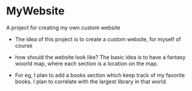 # MyWebsite
A project for creating my own custom website

* The idea of this project is to create a custom website, for myself of course

* how should the website look like? The basic idea is to have a fantasy woorld map, where each section is a location on the map.

* For eg, I plan to add a books section which keep track of my favorite books. I plan to correlate with the largest library in that world.
